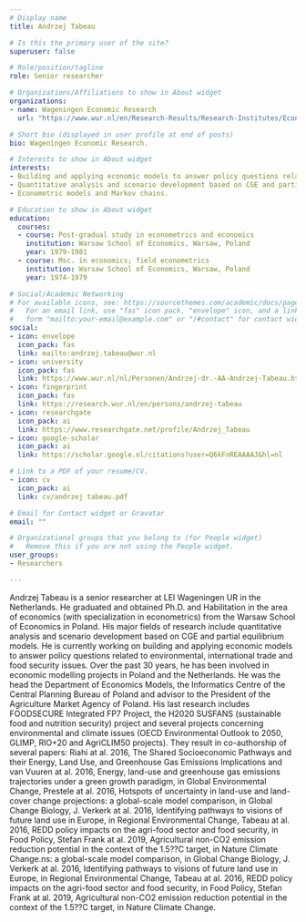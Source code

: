 ```yaml
---
# Display name
title: Andrzej Tabeau

# Is this the primary user of the site?
superuser: false

# Role/position/tagline
role: Senior researcher

# Organizations/Affiliations to show in About widget
organizations:
- name: Wageningen Economic Research
  url: "https://www.wur.nl/en/Research-Results/Research-Institutes/Economic-Research.htm"

# Short bio (displayed in user profile at end of posts)
bio: Wageningen Economic Research.

# Interests to show in About widget
interests:
- Building and applying economic models to answer policy questions related to environmental, climate, international trade and food security issues. 
- Quantitative analysis and scenario development based on CGE and partial equilibrium models.
- Econometric models and Markov chains.

# Education to show in About widget
education:
  courses:
  - course: Post-gradual study in econometrics and economics
    institution: Warsaw School of Economics, Warsaw, Poland
    year: 1979-1981
  - course: Msc. in economics; field econometrics
    institution: Warsaw School of Economics, Warsaw, Poland
    year: 1974-1979

# Social/Academic Networking
# For available icons, see: https://sourcethemes.com/academic/docs/page-builder/#icons
#   For an email link, use "fas" icon pack, "envelope" icon, and a link in the
#   form "mailto:your-email@example.com" or "/#contact" for contact widget.
social:
- icon: envelope
  icon_pack: fas
  link: mailto:andrzej.tabeau@wur.nl
- icon: university
  icon_pack: fas
  link: https://www.wur.nl/nl/Personen/Andrzej-dr.-AA-Andrzej-Tabeau.htm
- icon: fingerprint
  icon_pack: fas
  link: https://research.wur.nl/en/persons/andrzej-tabeau
- icon: researchgate
  icon_pack: ai
  link: https://www.researchgate.net/profile/Andrzej_Tabeau
- icon: google-scholar
  icon_pack: ai
  link: https://scholar.google.nl/citations?user=Q6kFnREAAAAJ&hl=nl

# Link to a PDF of your resume/CV.
- icon: cv
  icon_pack: ai
  link: cv/andrzej tabeau.pdf

# Email for Contact widget or Gravatar
email: ""

# Organizational groups that you belong to (for People widget)
#   Remove this if you are not using the People widget.
user_groups:
- Researchers

---
```


Andrzej Tabeau is a senior researcher at LEI Wageningen UR in the Netherlands. He graduated and obtained Ph.D. and Habilitation in the area of economics (with specialization in econometrics) from the Warsaw School of Economics in Poland. His major fields of research include quantitative analysis and scenario development based on CGE and partial equilibrium models. He is currently working on building and applying economic models to answer policy questions related to environmental, international trade and food security issues. Over the past 30 years, he has been involved in economic modelling projects in Poland and the Netherlands. He was the head the Department of Economics Models, the Informatics Centre of the Central Planning Bureau of Poland and advisor to the President of the Agriculture Market Agency of Poland. His last research includes FOODSECURE Integrated FP7 Project, the H2020 SUSFANS (sustainable food and nutrition security) project and several projects concerning environmental and climate issues (OECD Environmental Outlook to 2050, GLIMP, RIO+20 and AgriCLIM50 projects). They result in co-authorship of several papers: Riahi at al. 2016, The Shared Socioeconomic Pathways and their Energy, Land Use, and Greenhouse Gas Emissions Implications and van Vuuren at al. 2016, Energy, land-use and greenhouse gas emissions trajectories under a green growth paradigm, in Global Environmental Change, Prestele at al. 2016, Hotspots of uncertainty in land-use and land-cover change projections: a global-scale model comparison, in Global Change Biology, J. Verkerk at al. 2016, Identifying pathways to visions of future land use in Europe, in  Regional Environmental Change,  Tabeau at al. 2016, REDD policy impacts on the agri-food sector and food security, in Food Policy, Stefan Frank at al. 2019, Agricultural non-CO2 emission reduction potential in the context of the 1.5??C target, in Nature Climate Change.ns: a global-scale model comparison, in Global Change Biology, J. Verkerk at al. 2016, Identifying pathways to visions of future land use in Europe, in  Regional Environmental Change,  Tabeau at al. 2016, REDD policy impacts on the agri-food sector and food security, in Food Policy, Stefan Frank at al. 2019, Agricultural non-CO2 emission reduction potential in the context of the 1.5??C target, in Nature Climate Change.
